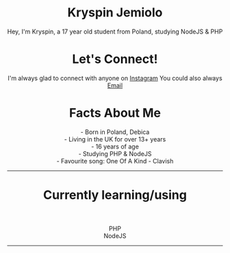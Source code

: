  <h1 align="center">Kryspin Jemiolo</h1>

<p align="center"> Hey, I'm Kryspin, a 17 year old student from Poland, studying NodeJS & PHP</p>

<h1 align="center"> Let's Connect!</h1>

<p align="center"> I'm always glad to connect with anyone on <a href="https://www.instagram.com/kstackz.mk/">Instagram</a>
You could also always <a href="mailto: JemioloKryspin@icloud.com">Email</a> </p>

<h1 align="center"> Facts About Me </h1>

<p align="center">
- Born in Poland, Debica <br>
- Living in the UK for over 13+ years <br>
- 16 years of age <br>
- Studying PHP & NodeJS <br>
- Favourite song: One Of A Kind - Clavish <br>
</p1>

---

<h1 align="center"> Currently learning/using <br> <br></h1>
<p align="center">PHP<br>NodeJS</p>

---
